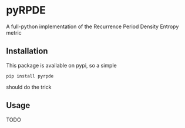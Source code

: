 # pyRPDE

A full-python implementation of the Recurrence Period Density Entropy metric

## Installation

This package is available on pypi, so a simple

```shell
pip install pyrpde
```

should do the trick

## Usage

TODO